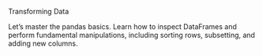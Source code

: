  Transforming Data 
 
 Let’s master the pandas basics. Learn how to inspect DataFrames and perform fundamental manipulations, including sorting rows, subsetting, and adding new columns. 
